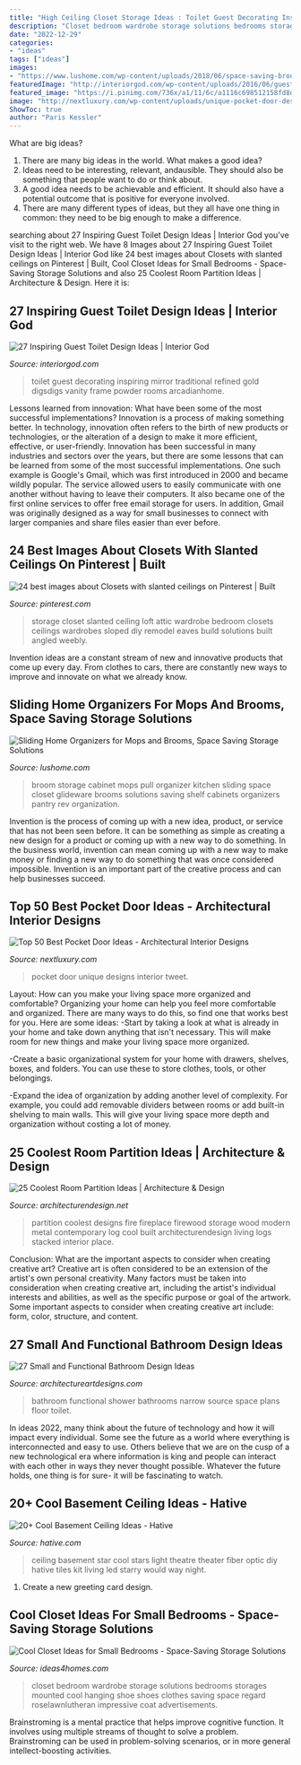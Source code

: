 ```yaml
---
title: "High Ceiling Closet Storage Ideas : Toilet Guest Decorating Inspiring Mirror Traditional Refined Gold Digsdigs Vanity Frame Powder Rooms Arcadianhome"
description: "Closet bedroom wardrobe storage solutions bedrooms storages mounted cool hanging shoe shoes clothes saving space regard roselawnlutheran impressive coat advertisements"
date: "2022-12-29"
categories:
- "ideas"
tags: ["ideas"]
images:
- "https://www.lushome.com/wp-content/uploads/2018/06/space-saving-broom-storage-solutions-2.jpg"
featuredImage: "http://interiorgod.com/wp-content/uploads/2016/06/guest-toilet-design.jpg"
featured_image: "https://i.pinimg.com/736x/a1/11/6c/a1116c698512158fd8deb8cc306ba6c8.jpg"
image: "http://nextluxury.com/wp-content/uploads/unique-pocket-door-designs.jpg"
ShowToc: true
author: "Paris Kessler"
---
```



What are big ideas?
1. There are many big ideas in the world. What makes a good idea?
2. Ideas need to be interesting, relevant, andausible. They should also be something that people want to do or think about.
3. A good idea needs to be achievable and efficient. It should also have a potential outcome that is positive for everyone involved.
4. There are many different types of ideas, but they all have one thing in common: they need to be big enough to make a difference.

	

		
searching about 27 Inspiring Guest Toilet Design Ideas | Interior God you've visit to the right web. We have 8 Images about 27 Inspiring Guest Toilet Design Ideas | Interior God like 24 best images about Closets with slanted ceilings on Pinterest | Built, Cool Closet Ideas for Small Bedrooms - Space-Saving Storage Solutions and also 25 Coolest Room Partition Ideas | Architecture &amp; Design. Here it is:
		
    
## 27 Inspiring Guest Toilet Design Ideas | Interior God

<img loading=lazy src="http://interiorgod.com/wp-content/uploads/2016/06/guest-toilet-design.jpg" onerror="this.onerror=null;this.src='https://tse2.mm.bing.net/th?id=OIP.pLPPeX5pK5mNQRfpf0qn6QHaLI&amp;pid=15.1';" alt="27 Inspiring Guest Toilet Design Ideas | Interior God">

_Source: interiorgod.com_

>toilet guest decorating inspiring mirror traditional refined gold digsdigs vanity frame powder rooms arcadianhome. 

	

Lessons learned from innovation: What have been some of the most successful implementations?
Innovation is a process of making something better. In technology, innovation often refers to the birth of new products or technologies, or the alteration of a design to make it more efficient, effective, or user-friendly. Innovation has been successful in many industries and sectors over the years, but there are some lessons that can be learned from some of the most successful implementations.
One such example is Google's Gmail, which was first introduced in 2000 and became wildly popular. The service allowed users to easily communicate with one another without having to leave their computers. It also became one of the first online services to offer free email storage for users. In addition, Gmail was originally designed as a way for small businesses to connect with larger companies and share files easier than ever before.

    
## 24 Best Images About Closets With Slanted Ceilings On Pinterest | Built

<img loading=lazy src="https://i.pinimg.com/736x/a1/11/6c/a1116c698512158fd8deb8cc306ba6c8.jpg" onerror="this.onerror=null;this.src='https://tse2.mm.bing.net/th?id=OIP.lR-cFryO50ng07BA6ZKVpgHaJ3&amp;pid=15.1';" alt="24 best images about Closets with slanted ceilings on Pinterest | Built">

_Source: pinterest.com_

>storage closet slanted ceiling loft attic wardrobe bedroom closets ceilings wardrobes sloped diy remodel eaves build solutions built angled weebly. 

	

Invention ideas are a constant stream of new and innovative products that come up every day. From clothes to cars, there are constantly new ways to improve and innovate on what we already know. 

    
## Sliding Home Organizers For Mops And Brooms, Space Saving Storage Solutions

<img loading=lazy src="https://www.lushome.com/wp-content/uploads/2018/06/space-saving-broom-storage-solutions-2.jpg" onerror="this.onerror=null;this.src='https://tse1.mm.bing.net/th?id=OIP.E0iDrP--pzeI2TBEhA5imAAAAA&amp;pid=15.1';" alt="Sliding Home Organizers for Mops and Brooms, Space Saving Storage Solutions">

_Source: lushome.com_

>broom storage cabinet mops pull organizer kitchen sliding space closet glideware brooms solutions saving shelf cabinets organizers pantry rev organization. 

	

Invention is the process of coming up with a new idea, product, or service that has not been seen before. It can be something as simple as creating a new design for a product or coming up with a new way to do something. In the business world, invention can mean coming up with a new way to make money or finding a new way to do something that was once considered impossible. Invention is an important part of the creative process and can help businesses succeed.

    
## Top 50 Best Pocket Door Ideas - Architectural Interior Designs

<img loading=lazy src="http://nextluxury.com/wp-content/uploads/unique-pocket-door-designs.jpg" onerror="this.onerror=null;this.src='https://tse4.mm.bing.net/th?id=OIP.Vjq_tXmMssM8ycYEaXSgMwAAAA&amp;pid=15.1';" alt="Top 50 Best Pocket Door Ideas - Architectural Interior Designs">

_Source: nextluxury.com_

>pocket door unique designs interior tweet. 

	

Layout: How can you make your living space more organized and comfortable?
Organizing your home can help you feel more comfortable and organized. There are many ways to do this, so find one that works best for you. Here are some ideas:
-Start by taking a look at what is already in your home and take down anything that isn't necessary. This will make room for new things and make your living space more organized.

-Create a basic organizational system for your home with drawers, shelves, boxes, and folders. You can use these to store clothes, tools, or other belongings.

-Expand the idea of organization by adding another level of complexity. For example, you could add removable dividers between rooms or add built-in shelving to main walls. This will give your living space more depth and organization without costing a lot of money.

    
## 25 Coolest Room Partition Ideas | Architecture &amp; Design

<img loading=lazy src="http://cdn.architecturendesign.net/wp-content/uploads/2014/08/1742.jpg" onerror="this.onerror=null;this.src='https://tse3.mm.bing.net/th?id=OIP.ovTblCgTk6jpb7B_ULeNwAHaLI&amp;pid=15.1';" alt="25 Coolest Room Partition Ideas | Architecture &amp; Design">

_Source: architecturendesign.net_

>partition coolest designs fire fireplace firewood storage wood modern metal contemporary log cool built architecturendesign living logs stacked interior place. 

	

Conclusion: What are the important aspects to consider when creating creative art?
Creative art is often considered to be an extension of the artist's own personal creativity. Many factors must be taken into consideration when creating creative art, including the artist's individual interests and abilities, as well as the specific purpose or goal of the artwork. Some important aspects to consider when creating creative art include: form, color, structure, and content.

    
## 27 Small And Functional Bathroom Design Ideas

<img loading=lazy src="http://www.architectureartdesigns.com/wp-content/uploads/2013/12/119.jpg" onerror="this.onerror=null;this.src='https://tse1.mm.bing.net/th?id=OIP.i6i_uk6DtsU3B2dM65gdoQAAAA&amp;pid=15.1';" alt="27 Small and Functional Bathroom Design Ideas">

_Source: architectureartdesigns.com_

>bathroom functional shower bathrooms narrow source space plans floor toilet. 

	

In ideas 2022, many think about the future of technology and how it will impact every individual. Some see the future as a world where everything is interconnected and easy to use. Others believe that we are on the cusp of a new technological era where information is king and people can interact with each other in ways they never thought possible. Whatever the future holds, one thing is for sure- it will be fascinating to watch.

    
## 20+ Cool Basement Ceiling Ideas - Hative

<img loading=lazy src="https://hative.com/wp-content/uploads/2014/05/basement-ceiling-ideas/2-star-basement-ceiling.jpg" onerror="this.onerror=null;this.src='https://tse1.mm.bing.net/th?id=OIP.dugDmMBi7HcFuulOF-yuZgHaK4&amp;pid=15.1';" alt="20+ Cool Basement Ceiling Ideas - Hative">

_Source: hative.com_

>ceiling basement star cool stars light theatre theater fiber optic diy hative tiles kit living led starry would way night. 

	

1. Create a new greeting card design.

    
## Cool Closet Ideas For Small Bedrooms - Space-Saving Storage Solutions

<img loading=lazy src="http://www.ideas4homes.com/wp-content/uploads/2015/08/Creative-Closet-Ideas-for-Small-Bedrooms-with-Grey-Boxes-and-Clothes-Hanger-above-Shoes-Shelves.jpg" onerror="this.onerror=null;this.src='https://tse2.mm.bing.net/th?id=OIP.OOObbJH1e2J88F5FgmLFSQHaJ4&amp;pid=15.1';" alt="Cool Closet Ideas for Small Bedrooms - Space-Saving Storage Solutions">

_Source: ideas4homes.com_

>closet bedroom wardrobe storage solutions bedrooms storages mounted cool hanging shoe shoes clothes saving space regard roselawnlutheran impressive coat advertisements. 

	

Brainstroming is a mental practice that helps improve cognitive function. It involves using multiple streams of thought to solve a problem. Brainstroming can be used in problem-solving scenarios, or in more general intellect-boosting activities.

